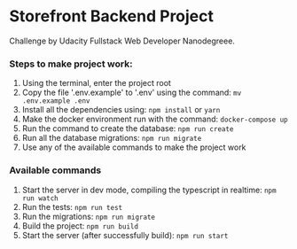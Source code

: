 # Storefront Backend Project

Challenge by Udacity Fullstack Web Developer Nanodegreee.

### Steps to make project work:

1. Using the terminal, enter the project root
2. Copy the file '.env.example' to '.env' using the command: `mv .env.example .env`
3. Install all the dependencies using: `npm install` or `yarn`
4. Make the docker environment run with the command: `docker-compose up`
5. Run the command to create the database: `npm run create`
6. Run all the database migrations: `npm run migrate`
7. Use any of the available commands to make the project work

### Available commands

1. Start the server in dev mode, compiling the typescript in realtime: `npm run watch`
2. Run the tests: `npm run test`
3. Run the migrations: `npm run migrate`
4. Build the project: `npm run build`
5. Start the server (after successfully build): `npm run start`

